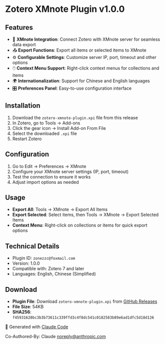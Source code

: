 # Zotero XMnote Plugin v1.0.0

## Features
- 🔗 **XMnote Integration**: Connect Zotero with XMnote server for seamless data export
- 📤 **Export Functions**: Export all items or selected items to XMnote
- ⚙️ **Configurable Settings**: Customize server IP, port, timeout and other options
- 🖱️ **Context Menu Support**: Right-click context menus for collections and items
- 🌍 **Internationalization**: Support for Chinese and English languages
- 🎛️ **Preferences Panel**: Easy-to-use configuration interface

## Installation
1. Download the `zotero-xmnote-plugin.xpi` file from this release
2. In Zotero, go to Tools → Add-ons
3. Click the gear icon → Install Add-on From File
4. Select the downloaded `.xpi` file
5. Restart Zotero

## Configuration
1. Go to Edit → Preferences → XMnote
2. Configure your XMnote server settings (IP, port, timeout)
3. Test the connection to ensure it works
4. Adjust import options as needed

## Usage
- **Export All**: Tools → XMnote → Export All Items
- **Export Selected**: Select items, then Tools → XMnote → Export Selected Items
- **Context Menu**: Right-click on collections or items for quick export options

## Technical Details
- Plugin ID: `zonezzc@foxmail.com`
- Version: 1.0.0
- Compatible with: Zotero 7 and later
- Languages: English, Chinese (Simplified)

## Download

- **Plugin File**: Download `zotero-xmnote-plugin.xpi`
  from [GitHub Releases](https://github.com/Zonezzc/zotero-xmnote/releases/tag/v1.0.0)
- **File Size**: 54KB
- **SHA256**: `f45931620bc3b3b73611c339ffd3c4f8dc541c0182583b89e6ad1dfc5d18d126`

🤖 Generated with [Claude Code](https://claude.ai/code)

Co-Authored-By: Claude <noreply@anthropic.com>